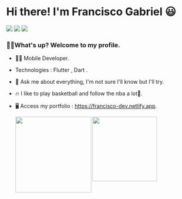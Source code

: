 <div>

  <h1 align="left">Hi there! I'm Francisco Gabriel</a> 😃️</h1>
  <div align="left">
 </div>
    <a href="https://www.linkedin.com/in/franciscossg/" target="_blank"><img src="https://img.shields.io/badge/-LinkedIn-%230077B5?style=for-the-badge&logo=linkedin&logoColor=white" target="_blank"></a>
    <a href="https://contate.me/Franciscof11"><img src="https://img.shields.io/badge/WhatsApp-25D366?style=for-the-badge&logo=whatsapp&logoColor=white"></a>
    <a href ="mailto:franciscogabrielf11@gmail.com"><img src="https://img.shields.io/badge/Gmail-D14836?style=for-the-badge&logo=gmail&logoColor=white"></a>
</div>
<h3>🤙🏼What's up? Welcome to my profile.</h3>
<p>
  
- 👨‍💻 Mobile Developer.
  
- Technologies : Flutter , Dart .
  
- 💬 Ask me about everything, I'm not sure I'll know but I'll try.
  
- 🔥 I like to play basketball and follow the nba a lot🏀.
  
- 🖥 Access my portfolio : https://francisco-dev.netlify.app.

  <img height="170em" src="https://readme-stats.clckblog.space/api/top-langs/?username=Franciscof11&layout=compact&&hide=SCSS,HTML,CSS,shell,makefile,Cmake,C,Objective-C,Javascript,Ruby,starlark,Objective-C%2B%2B,c%2B%2B&theme=gotham&langs_count=4&card_width=380&hide_border=true&bg_color=0D1117"/>
 
  <img align='left' src="https://i.pinimg.com/originals/ce/a5/1a/cea51af6cd6ee85daa4389a7b6371efe.gif" width="200">
</div>
  
  
       
       
       
       
          
  
  
  
  
  
